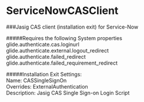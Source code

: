ServiceNowCASClient
===================

###Jasig CAS client (installation exit) for Service-Now

#####Requires the following System properties  
glide.authenticate.cas.loginurl  
glide.authenticate.external.logout_redirect  
glide.authenticate.failed_redirect  
glide.authenticate.failed_requirement_redirect  
  
#####Installation Exit Settings:  
Name: CASSingleSignOn  
Overrides: ExternalAuthentication  
Description: Jasig CAS Single Sign-on Login Script  




